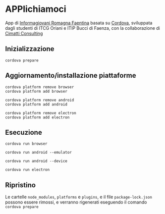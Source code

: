 # APPlichiamoci

App di [Informagiovani Romagna Faentina](https://www.informagiovanifaenza.it/) basata su [Cordova](https://cordova.apache.org/), sviluppata dagli studenti di ITCG Oriani e ITIP Bucci di Faenza, con la collaborazione di [Cimatti Consulting](https://www.cimatti.it/)

## Inizializzazione

```shell
cordova prepare
```

## Aggiornamento/installazione piattaforme

```shell
cordova platform remove browser
cordova platform add browser

cordova platform remove android
cordova platform add android

cordova platform remove electron
cordova platform add electron
```

## Esecuzione

```shell
cordova run browser

cordova run android --emulator

cordova run android --device

cordova run electron
```

## Ripristino

Le cartelle `node_modules`, `platforms` e `plugins`, e il file `package-lock.json` possono essere rimossi, e verranno rigenerati eseguendo il comando `cordova prepare`
